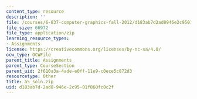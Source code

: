 ```yaml
---
content_type: resource
description: ''
file: /courses/6-837-computer-graphics-fall-2012/d183ab7d2ad8946e2c9501f860fc0c2f_a5_soln.zip
file_size: 66972
file_type: application/zip
learning_resource_types:
- Assignments
license: https://creativecommons.org/licenses/by-nc-sa/4.0/
ocw_type: OCWFile
parent_title: Assignments
parent_type: CourseSection
parent_uid: 2f610a3a-4ade-e0ff-11e9-c0ece5c872d3
resourcetype: Other
title: a5_soln.zip
uid: d183ab7d-2ad8-946e-2c95-01f860fc0c2f
---
```

